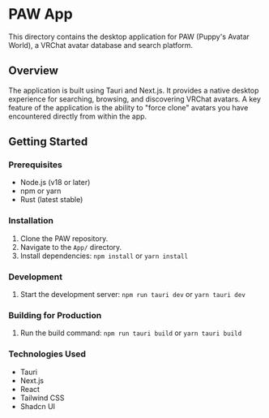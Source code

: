 # PAW App
This directory contains the desktop application for PAW (Puppy's Avatar World), a VRChat avatar database and search platform.

## Overview
The application is built using Tauri and Next.js. It provides a native desktop experience for searching, browsing, and discovering VRChat avatars.  A key feature of the application is the ability to "force clone" avatars you have encountered directly from within the app.

## Getting Started
### Prerequisites
*   Node.js (v18 or later)
*   npm or yarn
*   Rust (latest stable)

### Installation
1.  Clone the PAW repository.
2.  Navigate to the `App/` directory.
3.  Install dependencies: `npm install` or `yarn install`

### Development
1.  Start the development server: `npm run tauri dev` or `yarn tauri dev`

### Building for Production
1.  Run the build command: `npm run tauri build` or `yarn tauri build`

### Technologies Used
*   Tauri
*   Next.js
*   React
*   Tailwind CSS
*   Shadcn UI